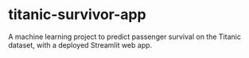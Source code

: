 # titanic-survivor-app
A machine learning project to predict passenger survival on the Titanic dataset, with a deployed Streamlit web app.
